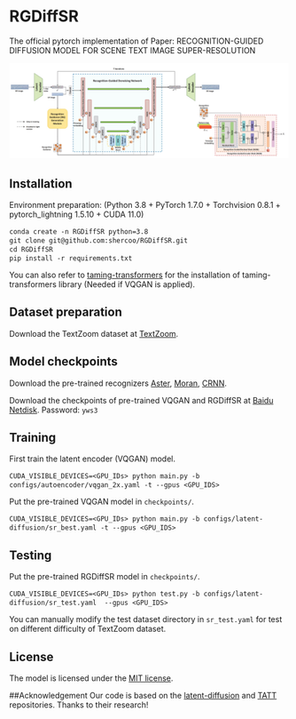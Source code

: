 # RGDiffSR
The official pytorch implementation of Paper: RECOGNITION-GUIDED DIFFUSION MODEL FOR SCENE TEXT IMAGE SUPER-RESOLUTION
<p align="center">
<img src=./RGDiffSR.png />
</p>

## Installation

Environment preparation: (Python 3.8 + PyTorch 1.7.0 + Torchvision 0.8.1 + pytorch_lightning 1.5.10 + CUDA 11.0)

```
conda create -n RGDiffSR python=3.8
git clone git@github.com:shercoo/RGDiffSR.git
cd RGDiffSR
pip install -r requirements.txt
```

You can also refer to [taming-transformers](https://github.com/CompVis/taming-transformers) for the installation of taming-transformers library (Needed if VQGAN is applied).

## Dataset preparation

Download the TextZoom dataset at [TextZoom](https://github.com/WenjiaWang0312/TextZoom). 

## Model checkpoints

Download the pre-trained recognizers [Aster](https://github.com/ayumiymk/aster.pytorch), [Moran](https://github.com/Canjie-Luo/MORAN_v2), [CRNN](https://github.com/meijieru/crnn.pytorch).

Download the checkpoints of pre-trained VQGAN and RGDiffSR at [Baidu Netdisk](https://pan.baidu.com/s/1SV7GHY0kfHB6s7eC3tUFqA?pwd=yws3). Password: `yws3`

## Training

First train the latent encoder (VQGAN) model.

```shell
CUDA_VISIBLE_DEVICES=<GPU_IDs> python main.py -b configs/autoencoder/vqgan_2x.yaml -t --gpus <GPU_IDS>     
```

Put the pre-trained VQGAN model in `checkpoints/`.

```shell
CUDA_VISIBLE_DEVICES=<GPU_IDs> python main.py -b configs/latent-diffusion/sr_best.yaml -t --gpus <GPU_IDS>
```

## Testing

Put the pre-trained RGDiffSR model in `checkpoints/`.

```shell
CUDA_VISIBLE_DEVICES=<GPU_IDs> python test.py -b configs/latent-diffusion/sr_test.yaml  --gpus <GPU_IDS>
```

You can manually modify the test dataset directory in `sr_test.yaml` for test on different difficulty of TextZoom dataset. 

## License

The model is licensed under the [MIT license](LICENSE).

##Acknowledgement 
Our code is based on the [latent-diffusion](https://github.com/CompVis/latent-diffusion/tree/main) and [TATT](https://github.com/mjq11302010044/TATT) repositories. Thanks to their research!

